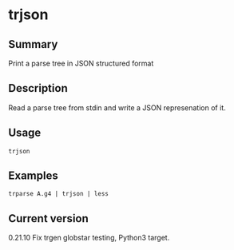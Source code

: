# trjson

## Summary

Print a parse tree in JSON structured format

## Description

Read a parse tree from stdin and write a JSON represenation of it.

## Usage

    trjson

## Examples

    trparse A.g4 | trjson | less

## Current version

0.21.10 Fix trgen globstar testing, Python3 target.
